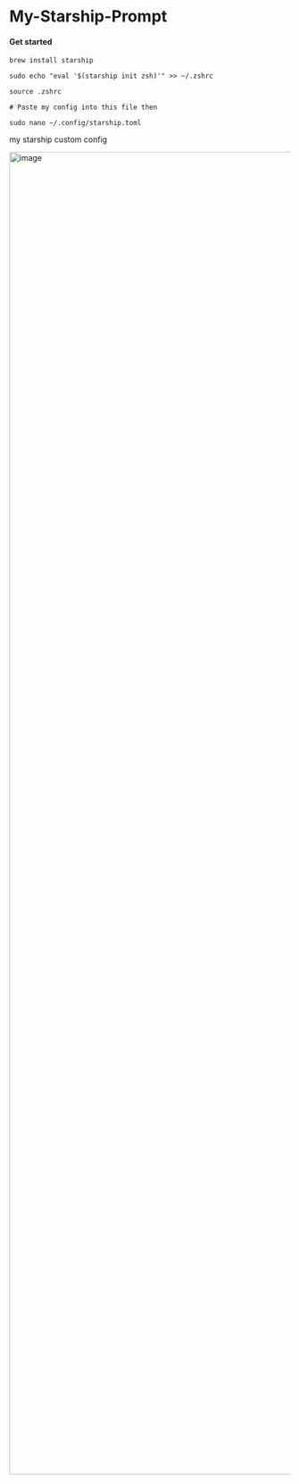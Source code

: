 # My-Starship-Prompt

#### Get started
```
brew install starship
```
```
sudo echo "eval '$(starship init zsh)'" >> ~/.zshrc
```
```
source .zshrc
```
```
# Paste my config into this file then

sudo nano ~/.config/starship.toml
```
my starship custom config

<img width="2370" alt="image" src="https://github.com/user-attachments/assets/af626cbe-9d77-47a3-866e-ff14b0485cf4">
